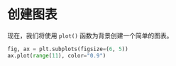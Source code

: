 # 创建图表

现在，我们将使用 `plot()` 函数为背景创建一个简单的图表。

```python
fig, ax = plt.subplots(figsize=(6, 5))
ax.plot(range(11), color="0.9")
```
